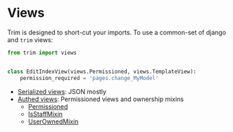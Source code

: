 # Views

Trim is designed to short-cut your imports. To use a common-set of django and `trim` views:

```py
from trim import views


class EditIndexView(views.Permissioned, views.TemplateView):
    permission_required = 'pages.change_MyModel'
```

+ [Serialized views](./seralized.md): JSON mostly
+ [Authed views](./seralized.md): Permissioned views and ownership mixins
    + [Permissioned](./seralized.md#Permissioned)
    + [IsStaffMixin](./seralized.md#IsStaffMixin)
    + [UserOwnedMixin](./seralized.md#UserOwnedMixin)

